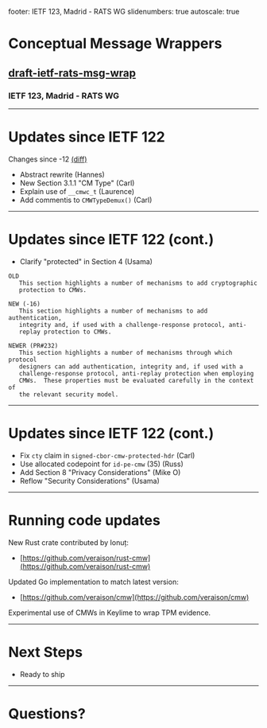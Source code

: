 footer: IETF 123, Madrid - RATS WG
slidenumbers: true
autoscale: true

# Conceptual Message Wrappers

## [draft-ietf-rats-msg-wrap](https://datatracker.ietf.org/doc/draft-ietf-rats-msg-wrap)

### IETF 123, Madrid - RATS WG

---

# Updates since IETF 122

Changes since -12 [(diff)](https://author-tools.ietf.org/iddiff?url1=draft-ietf-rats-msg-wrap-12&url2=draft-ietf-rats-msg-wrap-16&difftype=--html)

* Abstract rewrite (Hannes)
* New Section 3.1.1 "CM Type" (Carl)
* Explain use of `__cmwc_t` (Laurence)
* Add commentis to `CMWTypeDemux()` (Carl)

---

# Updates since IETF 122 (cont.)

* Clarify "protected" in Section 4 (Usama)

```
OLD
   This section highlights a number of mechanisms to add cryptographic
   protection to CMWs.

NEW (-16)
   This section highlights a number of mechanisms to add authentication,
   integrity and, if used with a challenge-response protocol, anti-
   replay protection to CMWs.

NEWER (PR#232)
   This section highlights a number of mechanisms through which protocol
   designers can add authentication, integrity and, if used with a
   challenge-response protocol, anti-replay protection when employing
   CMWs.  These properties must be evaluated carefully in the context of
   the relevant security model.
```

---

# Updates since IETF 122 (cont.)

* Fix `cty` claim in `signed-cbor-cmw-protected-hdr` (Carl)
* Use allocated codepoint for `id-pe-cmw` (35) (Russ)
* Add Section 8 "Privacy Considerations" (Mike O)
* Reflow "Security Considerations" (Usama)

---

# Running code updates

New Rust crate contributed by Ionuț:

* [https://github.com/veraison/rust-cmw](https://github.com/veraison/rust-cmw)

Updated Go implementation to match latest version:

* [https://github.com/veraison/cmw](https://github.com/veraison/cmw)

Experimental use of CMWs in Keylime to wrap TPM evidence.

---

# Next Steps

* Ready to ship

---

# Questions?

